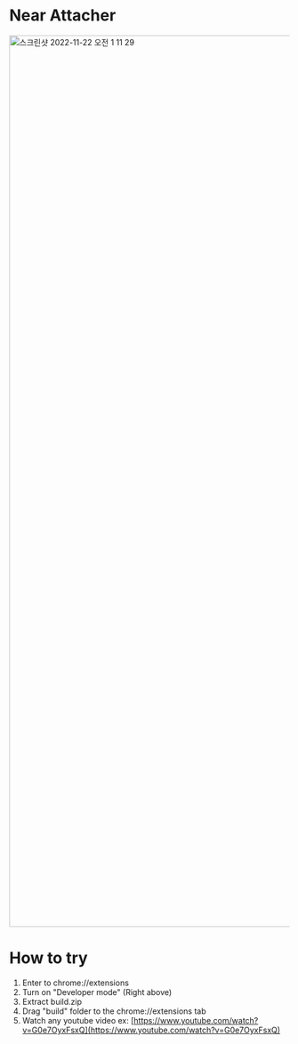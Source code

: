 # Near Attacher

<img width="1604" alt="스크린샷 2022-11-22 오전 1 11 29" src="https://user-images.githubusercontent.com/118753601/203103823-d14403a3-615f-4a67-971c-aa9f21d6d6be.png">

# How to try
1. Enter to chrome://extensions
2. Turn on "Developer mode" (Right above)
3. Extract build.zip
4. Drag "build" folder to the chrome://extensions tab
5. Watch any youtube video ex: [https://www.youtube.com/watch?v=G0e7OyxFsxQ](https://www.youtube.com/watch?v=G0e7OyxFsxQ)
